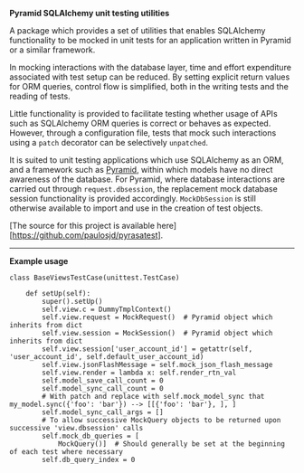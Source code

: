 **Pyramid SQLAlchemy unit testing utilities**

A package which provides a set of utilities that enables SQLAlchemy functionality to be
mocked in unit tests for an application written in Pyramid or a similar framework.

In mocking interactions with the database layer, 
time and effort expenditure associated with test setup can
be reduced. By setting explicit return values for ORM queries, 
control flow is simplified, both in the writing tests and the reading 
of tests.

Little functionality is provided to facilitate testing 
whether usage of APIs such as SQLAlchemy ORM queries is correct or behaves as expected.
However, through a configuration file, tests that mock such interactions using
a `patch` decorator can be selectively `unpatched`.

It is suited to unit testing applications which use SQLAlchemy as an ORM,
and a framework such as [Pyramid](https://docs.pylonsproject.org/projects/pyramid/en/latest/), 
within which models have no direct awareness of the database. For Pyramid,
where database interactions are carried out through `request.dbsession`,
the replacement mock database session functionality is provided accordingly.
`MockDbSession` is still otherwise available to import and use in the creation
of test objects.

[The source for this project is available here][https://github.com/paulosjd/pyrasatest].


----
**Example usage**

    class BaseViewsTestCase(unittest.TestCase)
    
        def setUp(self):
            super().setUp()
            self.view.c = DummyTmplContext()
            self.view.request = MockRequest()  # Pyramid object which inherits from dict
            self.view.session = MockSession()  # Pyramid object which inherits from dict
            self.view.session['user_account_id'] = getattr(self, 'user_account_id', self.default_user_account_id)
            self.view.jsonFlashMessage = self.mock_json_flash_message
            self.view.render = lambda x: self.render_rtn_val
            self.model_save_call_count = 0
            self.model_sync_call_count = 0
            # With patch and replace with self.mock_model_sync that my_model.sync({'foo': 'bar'}) --> [[{'foo': 'bar'}, ], ]
            self.model_sync_call_args = []
            # To allow successive MockQuery objects to be returned upon successive 'view.dbsession' calls
            self.mock_db_queries = [
                MockQuery()]  # Should generally be set at the beginning of each test where necessary
            self.db_query_index = 0
